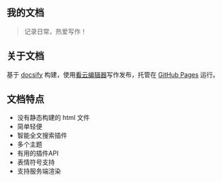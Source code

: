 ## 我的文档

> 记录日常，热爱写作！

## 关于文档

基于 [docsify](https://github.com/docsifyjs/docsify) 构建，使用[看云编辑器](https://x.topthink.com/)写作发布，托管在 [GitHub Pages](https://docs.github.com/en/pages) 运行。

## 文档特点

* 没有静态构建的 html 文件
* 简单轻便
* 智能全文搜索插件
* 多个主题
* 有用的插件API
* 表情符号支持
* 支持服务端渲染

